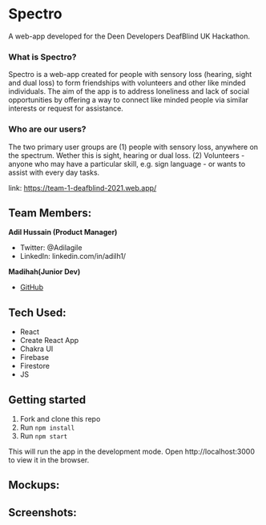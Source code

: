 # Spectro

A web-app developed for the Deen Developers DeafBlind UK Hackathon.

### What is Spectro?
Spectro is a web-app created for people with sensory loss (hearing, sight and dual loss) to form friendships with volunteers and other like minded individuals. The aim of the app is to address loneliness and lack of social opportunities by offering a way to connect like minded people via similar interests or request for assistance. 

### Who are our users?
The two primary user groups are (1) people with sensory loss, anywhere on the spectrum. Wether this is sight, hearing or dual loss. (2) Volunteers - anyone who may have a particular skill, e.g. sign language - or wants to assist with every day tasks. 

link: https://team-1-deafblind-2021.web.app/

## Team Members:

**Adil Hussain (Product Manager)**
- Twitter: @Adilagile
- LinkedIn: linkedin.com/in/adilh1/ 

**Madihah(Junior Dev)**
- [GitHub](https://github.com/DoodleDeBug)

## Tech Used:

- React
- Create React App
- Chakra UI
- Firebase
- Firestore
- JS

## Getting started

1. Fork and clone this repo
2. Run `npm install`
3. Run `npm start`

This will run the app in the development mode. Open http://localhost:3000 to view it in the browser.

## Mockups:

## Screenshots:


